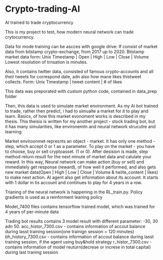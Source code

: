 # Crypto-trading-AI
AI trained to trade cryptocurrency

This is my project to test, how modern neural network can trade crytocurrency.



Data for mode training can be ascces with google drive:
If consist of market data from bitstamp crypto-exchange, from 2017 up to 2020.
  Bitstamp market data form:
  Unix Timestamp | Open	| High | Low | Close | Volume
Lowest resolution of trnsation is minutes.

Also, it contains twitter data, consisted of famous crypto-accounts and all their tweets for correspond date, adn also how mane likes thistweet collects.
Form:
  Unix Timestamp | tweet content	| # of likes



This data was preporated with custom python code, contained in data_prep folder



Then, this data is used to simulate market environment. As my Ai bot trained to trade, rather then predict, i had to simualte a market
for it to play and learn. Basics, of how this market evonoment works is described in my thesis. 
This theisis is written for my another project - stock trading bot, but it has many simularities, like environemtn and neural network strucutre and
learning.


Market enviroonmet represnts an object - market. It has only one method - step, which accept 0 or 1 as a parameter.
To play on the market - you have to choose, buy or sell cryptoasset. (1 or 0).
After desision is made, step method return result for the next minute of market data and calulate your reward.
In this way, Neural network can make action (buy or sell) and immediately get response (reward), of how well it performed, 
and also gets new market data(Open	| High | Low | Close | Volume & twiite_content | likes) to make next action.
AI agent also get information about its account. 
It starts with 1 dollar in tis account and continues to play for 4 years in a row.


Trianing of the neural network is happening in the RL_train.py. Policy gradients is used as a reinforment leaning policy




Model_7400 files contains tensorflow trained model, which was trained for 4 years of per-minute data



Trading bot results contains 3 model result with different parameter: -30, 30 adn 50.
acc_histor_7300.csv - contains information of accout balance during lasst training session(one trainign session = 120 minutes)
bh_history_7300.csv - contains information of accout balance during lasst training session, if the agent using buy&hold strategy
r_histor_7300.csv - contains information of model reuturn(decrese or increse in total capital) during last traning session
